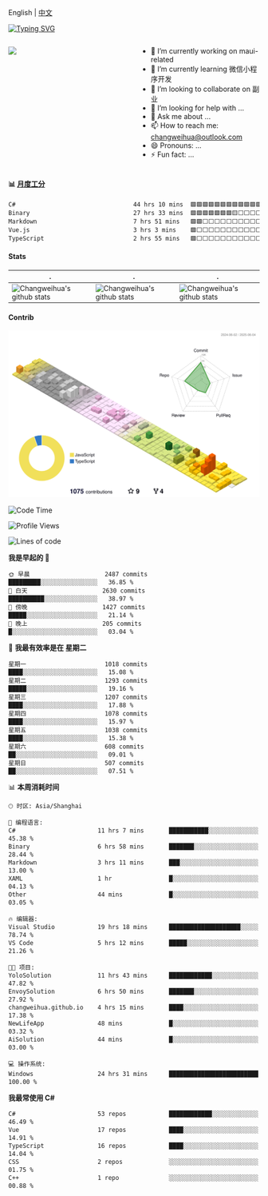 English | [中文](README_CN.md)

[![Typing SVG](https://readme-typing-svg.herokuapp.com?color=%2336BCF7&center=true&vCenter=true&width=600&lines=Hi+there+👋,+I+am+Chang+Weihua;+Welcome+to+My+Profile!;Over+9+years+of+programming+experience;Always+learning+new+things+)](https://git.io/typing-svg)

<div style="display: grid;gap: 20px;grid-template-columns: repeat(auto-fit, minmax(240px, 1fr));">

[<img src="https://github-readme-stats.vercel.app/api?username=changweihua&show_icons=true&locale=cn" />](https://metrics.lecoq.io/changweihua#gh-light-mode-only)

<div>

- 🔭 I’m currently working on maui-related
- 🌱 I’m currently learning 微信小程序开发
- 👯 I’m looking to collaborate on 副业
- 🤔 I’m looking for help with ...
- 💬 Ask me about ...
- 📫 How to reach me: changweihua@outlook.com
- 😄 Pronouns: ...
- ⚡ Fun fact: ...

</div>

</div>

#### :bar_chart: [月度工分](https://github.com/changweihua/wakapi)

<!--START_SECTION:wakao-->

```txt
C#                                 44 hrs 10 mins  🟩🟩🟩🟩🟩🟩🟩🟩🟩🟩🟩🟩⬜⬜⬜⬜⬜⬜⬜⬜⬜⬜⬜⬜⬜   47.73 %
Binary                             27 hrs 33 mins  🟩🟩🟩🟩🟩🟩🟩🟨⬜⬜⬜⬜⬜⬜⬜⬜⬜⬜⬜⬜⬜⬜⬜⬜⬜   29.77 %
Markdown                           7 hrs 51 mins   🟩🟩⬜⬜⬜⬜⬜⬜⬜⬜⬜⬜⬜⬜⬜⬜⬜⬜⬜⬜⬜⬜⬜⬜⬜   08.49 %
Vue.js                             3 hrs 3 mins    🟩⬜⬜⬜⬜⬜⬜⬜⬜⬜⬜⬜⬜⬜⬜⬜⬜⬜⬜⬜⬜⬜⬜⬜⬜   03.31 %
TypeScript                         2 hrs 55 mins   🟩⬜⬜⬜⬜⬜⬜⬜⬜⬜⬜⬜⬜⬜⬜⬜⬜⬜⬜⬜⬜⬜⬜⬜⬜   03.16 %
```

<!--END_SECTION:wakao-->

#### Stats ####


| .                                                                                                                                            | .                                                                                                                                      | .                                                                                                                                                     |
| -------------------------------------------------------------------------------------------------------------------------------------------- | -------------------------------------------------------------------------------------------------------------------------------------- | ----------------------------------------------------------------------------------------------------------------------------------------------------- |
| ![Changweihua's github stats](https://github-readme-stats.vercel.app/api?username=changweihua&show_icons=true&theme=radical&hide_title=true) | ![Changweihua's github stats](https://github-readme-stats.vercel.app/api/top-langs/?username=changweihua&theme=radical&layout=compact) | ![Changweihua's github stats](https://github-readme-stats.vercel.app/api?username=changweihua&show_icons=true&theme=radical&include_all_commits=true) |


#### Contrib ####

<!--   profile-green-animate -->
![](./profile-3d-contrib/profile-south-season-animate.svg)

<!--START_SECTION:waka-->
![Code Time](http://img.shields.io/badge/Code%20Time-1%2C459%20hrs%203%20mins-blue)

![Profile Views](http://img.shields.io/badge/%E4%B8%AA%E4%BA%BA%E8%B5%84%E6%96%99%E8%A7%82%E7%9C%8B%E6%AC%A1%E6%95%B0-0-blue)

![Lines of code](https://img.shields.io/badge/%E4%BB%8E%E3%80%8CHello%20World%E3%80%8D%E8%B5%B7%E6%88%91%E5%B7%B2%E7%BB%8F%E5%86%99%E4%BA%86-24.0%20million%20%E8%A1%8C%E4%BB%A3%E7%A0%81-blue)

**我是早起的 🐤** 

```text
🌞 早晨                     2487 commits        █████████░░░░░░░░░░░░░░░░   36.85 % 
🌆 白天                     2630 commits        ██████████░░░░░░░░░░░░░░░   38.97 % 
🌃 傍晚                     1427 commits        █████░░░░░░░░░░░░░░░░░░░░   21.14 % 
🌙 晚上                     205 commits         █░░░░░░░░░░░░░░░░░░░░░░░░   03.04 % 
```
📅 **我最有效率是在 星期二** 

```text
星期一                      1018 commits        ████░░░░░░░░░░░░░░░░░░░░░   15.08 % 
星期二                      1293 commits        █████░░░░░░░░░░░░░░░░░░░░   19.16 % 
星期三                      1207 commits        ████░░░░░░░░░░░░░░░░░░░░░   17.88 % 
星期四                      1078 commits        ████░░░░░░░░░░░░░░░░░░░░░   15.97 % 
星期五                      1038 commits        ████░░░░░░░░░░░░░░░░░░░░░   15.38 % 
星期六                      608 commits         ██░░░░░░░░░░░░░░░░░░░░░░░   09.01 % 
星期日                      507 commits         ██░░░░░░░░░░░░░░░░░░░░░░░   07.51 % 
```


📊 **本周消耗时间** 

```text
🕑︎ 时区: Asia/Shanghai

💬 编程语言: 
C#                       11 hrs 7 mins       ███████████░░░░░░░░░░░░░░   45.38 % 
Binary                   6 hrs 58 mins       ███████░░░░░░░░░░░░░░░░░░   28.44 % 
Markdown                 3 hrs 11 mins       ███░░░░░░░░░░░░░░░░░░░░░░   13.00 % 
XAML                     1 hr                █░░░░░░░░░░░░░░░░░░░░░░░░   04.13 % 
Other                    44 mins             █░░░░░░░░░░░░░░░░░░░░░░░░   03.05 % 

🔥 编辑器: 
Visual Studio            19 hrs 18 mins      ████████████████████░░░░░   78.74 % 
VS Code                  5 hrs 12 mins       █████░░░░░░░░░░░░░░░░░░░░   21.26 % 

🐱‍💻 项目: 
YoloSolution             11 hrs 43 mins      ████████████░░░░░░░░░░░░░   47.82 % 
EnvoySolution            6 hrs 50 mins       ███████░░░░░░░░░░░░░░░░░░   27.92 % 
changweihua.github.io    4 hrs 15 mins       ████░░░░░░░░░░░░░░░░░░░░░   17.38 % 
NewLifeApp               48 mins             █░░░░░░░░░░░░░░░░░░░░░░░░   03.32 % 
AiSolution               44 mins             █░░░░░░░░░░░░░░░░░░░░░░░░   03.00 % 

💻 操作系统: 
Windows                  24 hrs 31 mins      █████████████████████████   100.00 % 
```

**我最常使用 C#** 

```text
C#                       53 repos            ████████████░░░░░░░░░░░░░   46.49 % 
Vue                      17 repos            ████░░░░░░░░░░░░░░░░░░░░░   14.91 % 
TypeScript               16 repos            ████░░░░░░░░░░░░░░░░░░░░░   14.04 % 
CSS                      2 repos             ░░░░░░░░░░░░░░░░░░░░░░░░░   01.75 % 
C++                      1 repo              ░░░░░░░░░░░░░░░░░░░░░░░░░   00.88 % 
```




<!--END_SECTION:waka-->


<!-- ![](assets/Bottom_down.svg) -->
